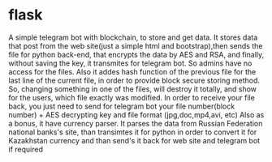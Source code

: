 # flask
 A simple telegram bot with blockchain, to store and get data. It stores data that post from the web site(just a simple html and bootstrap),then sends the file for python back-end, that encrypts the data by AES and RSA, and finally, without saving the key, it transmites for telegram bot. So admins have no access for the files. Also it addes hash function of the previous file for the last line of the current file, in order to provide block secure storing method. So, changing something in one of the files, will destroy it totally, and show for the users, which file exactly was modified. In order to receive your file back, you just need to send for telegram bot your file number(block number) + AES decrypting key and file format (jpg,doc,mp4,avi, etc)
Also as a bonus, it have currency parser. It parses the data from Russian Federation national banks's site, than transimtes it for python in order to convert it for Kazakhstan currency and than send's it back for web site and telegram bot if required
